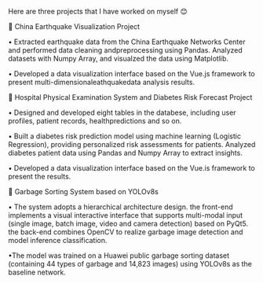 Here are three projects that I have worked on myself 😊

📍 China Earthquake Visualization Project

• Extracted earthquake data from the China Earthquake Networks Center and performed data cleaning andpreprocessing using Pandas. 
Analyzed datasets with Numpy Array, and visualzed the data using Matplotlib.

• Developed a data visualization interface based on the Vue.js framework to present multi-dimensionaleathquakedata analysis results.

📍 Hospital Physical Examination System and Diabetes Risk Forecast Project

• Designed and developed eight tables in the databese, including user profiles, patient records, healthpredictions and so on.

• Built a diabetes risk prediction model using machine learning (Logistic Regression), providing personalized risk assessments for patients. 
Analyzed diabetes patient data using Pandas and Numpy Array to extract insights.

• Developed a data visualization interface based on the Vue.is framework to present the results.

📍 Garbage Sorting System based on YOLOv8s

• The system adopts a hierarchical architecture design.
the front-end implements a visual interactive interface that supports multi-modal input (single image, batch image, video and camera detection) based on PyQt5.
the back-end combines OpenCV to realize garbage image detection and model inference classification.

•The model was trained on a Huawei public garbage sorting dataset (containing 44 types of garbage and 14,823 images) using YOLOv8s as the baseline network.
